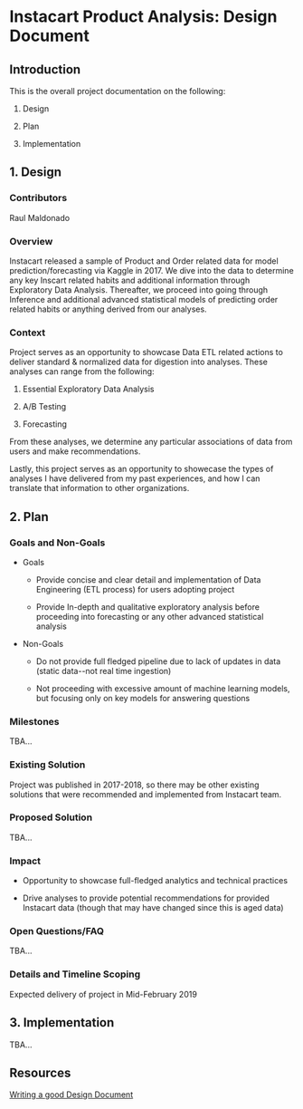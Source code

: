 # Instacart Product Analysis: Design Document

## Introduction

This is the overall project documentation on the following:

1. Design

2. Plan

3. Implementation

## 1. Design

### Contributors

Raul Maldonado

### Overview

Instacart released a sample of Product and Order related data for model prediction/forecasting via Kaggle in 2017. We dive into the data to determine any key Inscart related habits and additional information through Exploratory Data Analysis. Thereafter, we proceed into going through Inference and additional advanced statistical models of predicting order related habits or anything derived from our analyses.

### Context

Project serves as an opportunity to showcase Data ETL related actions to deliver standard & normalized data for digestion into analyses. These analyses can range from the following:

1. Essential Exploratory Data Analysis

2. A/B Testing

3. Forecasting

From these analyses, we determine any particular associations of data from users and make recommendations.

Lastly, this project serves as an opportunity to showecase the types of analyses I have delivered from my past experiences, and how I can translate that information to other organizations.

## 2. Plan

### Goals and Non-Goals

* Goals
    
    * Provide concise and clear detail and implementation of Data Engineering (ETL process) for users adopting project
    
    * Provide In-depth and qualitative exploratory analysis before proceeding into forecasting or any other advanced statistical analysis

* Non-Goals
    
    * Do not provide full fledged pipeline due to lack of updates in data (static data--not real time ingestion)
    
    * Not proceeding with excessive amount of machine learning models, but focusing only on key models for answering questions
    
### Milestones

TBA...

### Existing Solution

Project was published in 2017-2018, so there may be other existing solutions that were recommended and implemented from Instacart team.

### Proposed Solution

TBA...

### Impact

* Opportunity to showcase full-fledged analytics and technical practices

* Drive analyses to provide potential recommendations for provided Instacart data (though that may have changed since this is aged data)

### Open Questions/FAQ

TBA...

### Details and Timeline Scoping

Expected delivery of project in Mid-February 2019

## 3. Implementation

TBA...

## Resources

[Writing a good Design Document](https://medium.freecodecamp.org/how-to-write-a-good-software-design-document-66fcf019569c)
